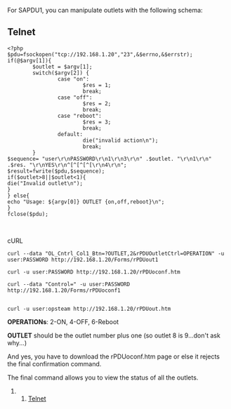 For SAPDU1, you can manipulate outlets with the following schema:

Telnet
------

    <?php
    $pdu=fsockopen("tcp://192.168.1.20","23",&$errno,&$errstr);
    if(@$argv[1]){
            $outlet = $argv[1];
            switch($argv[2]) {
                    case "on":
                            $res = 1;
                            break;
                    case "off":
                            $res = 2;
                            break;
                    case "reboot":
                            $res = 3;
                            break;
                    default:
                            die("invalid action\n");
                            break;
            }
    $sequence= "user\r\nPASSWORD\r\n1\r\n3\r\n" .$outlet. "\r\n1\r\n" .$res. "\r\nYES\r\n^[^[^[^[\r\n4\r\n";
    $result=fwrite($pdu,$sequence);
    if($outlet>8||$outlet<1){
    die("Invalid outlet\n");
    }
    } else{
    echo "Usage: ${argv[0]} OUTLET {on,off,reboot}\n";
    }
    fclose($pdu);

 

cURL

    curl --data "OL_Cntrl_Col1_Btn=?OUTLET,2&rPDUOutletCtrl=OPERATION" -u user:PASSWORD http://192.168.1.20/Forms/rPDUout1

    curl -u user:PASSWORD http://192.168.1.20/rPDUoconf.htm

    curl --data "Control=" -u user:PASSWORD http://192.168.1.20/Forms/rPDUoconf1


    curl -u user:opsteam http://192.168.1.20/rPDUout.htm

**OPERATIONs**: 2-ON, 4-OFF, 6-Reboot

**OUTLET** should be the outlet number plus one (so outlet 8 is 9...don't ask why...)

And yes, you have to download the rPDUoconf.htm page or else it rejects the final confirmation command.

The final command allows you to view the status of all the outlets.

1.  1. [Telnet](#Telnet)

